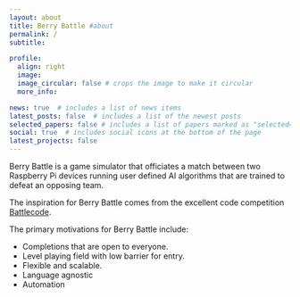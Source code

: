 ```yaml
---
layout: about
title: Berry Battle #about
permalink: /
subtitle:

profile:
  align: right
  image:
  image_circular: false # crops the image to make it circular
  more_info:

news: true  # includes a list of news items
latest_posts: false  # includes a list of the newest posts
selected_papers: false # includes a list of papers marked as "selected={true}"
social: true  # includes social icons at the bottom of the page
latest_projects: false
---
```


Berry Battle is a game simulator that officiates a match between two Raspberry Pi devices running user defined AI algorithms that are trained to defeat an opposing team.

The inspiration for Berry Battle comes from the excellent code competition [Battlecode](https://battlecode.org/). 

The primary motivations for Berry Battle include:
  - Completions that are open to everyone.
  - Level playing field with low barrier for entry.
  - Flexible and scalable.
  - Language agnostic
  - Automation


<!--
Write about.md text here. Tell the world about yourself. Link to your favorite [subreddit](http://reddit.com). You can put a picture in, too. The code is already in, just name your picture `prof_pic.jpg` and put it in the `img/` folder.

Put your address / P.O. box / other info right below your picture. You can also disable any of these elements by editing `profile` property of the YAML header of your `_pages/about.md`.

Link to your social media connections, too. This theme is set up to use [Font Awesome icons](https://fontawesome.com/) and [Academicons](https://jpswalsh.github.io/academicons/), like the ones below. Add your Facebook, Twitter, LinkedIn, Google Scholar, or just disable all of them.
-->
